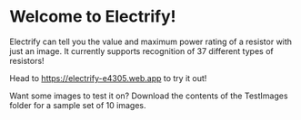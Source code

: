 # Welcome to Electrify!

Electrify can tell you the value and maximum power rating of a resistor with just an image. It currently supports recognition of 37 different types of resistors!

Head to https://electrify-e4305.web.app to try it out!

Want some images to test it on? Download the contents of the TestImages folder for a sample set of 10 images. 
